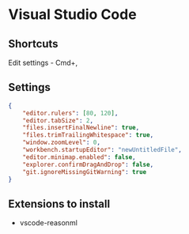 # Visual Studio Code

## Shortcuts

Edit settings - Cmd+,

## Settings

```json
{
    "editor.rulers": [80, 120],
    "editor.tabSize": 2,
    "files.insertFinalNewline": true,
    "files.trimTrailingWhitespace": true,
    "window.zoomLevel": 0,
    "workbench.startupEditor": "newUntitledFile",
    "editor.minimap.enabled": false,
    "explorer.confirmDragAndDrop": false,
    "git.ignoreMissingGitWarning": true
}
```

## Extensions to install

- vscode-reasonml
